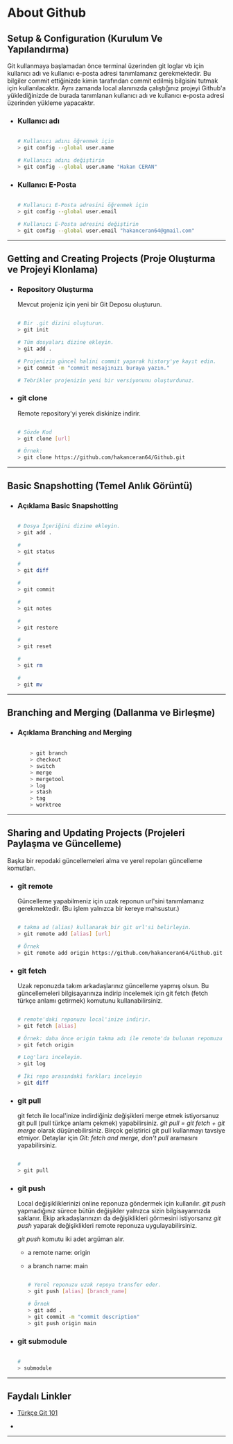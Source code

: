 # About Github

## Setup & Configuration (Kurulum Ve Yapılandırma)

Git kullanmaya başlamadan önce terminal üzerinden git loglar vb için kullanıcı adı ve kullanıcı e-posta adresi tanımlamanız gerekmektedir. Bu bilgiler commit ettiğinizde kimin tarafından commit edilmiş bilgisini tutmak için kullanılacaktır. Aynı zamanda local alanınızda çalıştığınız projeyi Github'a yüklediğinizde de burada tanımlanan kullanıcı adı ve kullanıcı e-posta adresi üzerinden yükleme yapacaktır.

* ### Kullanıcı adı

    ```Bash

    # Kullanıcı adını öğrenmek için
    > git config --global user.name

    # Kullanıcı adını değiştirin
    > git config --global user.name "Hakan CERAN"

    ```

* ### Kullanıcı E-Posta

    ```Bash

    # Kullanıcı E-Posta adresini öğrenmek için
    > git config --global user.email

    # Kullanıcı E-Posta adresini değiştirin
    > git config --global user.email "hakanceran64@gmail.com"

    ```

---

## Getting and Creating Projects (Proje Oluşturma ve Projeyi Klonlama)

* ### Repository Oluşturma

    Mevcut projeniz için yeni bir Git Deposu oluşturun.

    ```Bash

    # Bir .git dizini oluşturun.
    > git init

    # Tüm dosyaları dizine ekleyin.
    > git add .

    # Projenizin güncel halini commit yaparak history'ye kayıt edin.
    > git commit -m "commit mesajınızı buraya yazın."

    # Tebrikler projenizin yeni bir versiyonunu oluşturdunuz.

    ```

* ### git clone

    Remote repository'yi yerek diskinize indirir.

    ```Bash

    # Sözde Kod
    > git clone [url]

    # Örnek:
    > git clone https://github.com/hakanceran64/Github.git

    ```

---

## Basic Snapshotting (Temel Anlık Görüntü)

* ### Açıklama Basic Snapshotting

    ```Bash

    # Dosya İçeriğini dizine ekleyin.
    > git add .

    # 
    > git status

    #
    > git diff

    #
    > git commit

    #
    > git notes

    #
    > git restore

    #
    > git reset

    #
    > git rm

    #
    > git mv

    ```

---

## Branching and Merging (Dallanma ve Birleşme)

* ### Açıklama Branching and Merging

    ```Bash
        
        > git branch
        > checkout
        > switch
        > merge
        > mergetool
        > log
        > stash
        > tag
        > worktree
    
    ```

---

## Sharing and Updating Projects (Projeleri Paylaşma ve Güncelleme)

Başka bir repodaki güncellemeleri alma ve yerel repoları güncelleme komutları.

* ### git remote

    Güncelleme yapabilmeniz için uzak reponun url'sini tanımlamanız gerekmektedir. (Bu işlem yalnızca bir kereye mahsustur.)

    ```Bash

    # takma ad (alias) kullanarak bir git url'si belirleyin.
    > git remote add [alias] [url]

    # Örnek
    > git remote add origin https://github.com/hakanceran64/Github.git

    ```

* ### git fetch

    Uzak reponuzda takım arkadaşlarınız güncelleme yapmış olsun. Bu güncellemeleri bilgisayarınıza indirip incelemek için git fetch (fetch türkçe anlamı getirmek) komutunu kullanabilirsiniz.

    ```Bash

    # remote'daki reponuzu local'inize indirir.
    > git fetch [alias]

    # Örnek: daha önce origin takma adı ile remote'da bulunan repomuzu local'de incelemek için indirir.
    > git fetch origin

    # Log'ları inceleyin.
    > git log

    # İki repo arasındaki farkları inceleyin
    > git diff

    ```

* ### git pull

    git fetch ile local'inize indirdiğiniz değişikleri merge etmek istiyorsanuz git pull (pull türkçe anlamı çekmek) yapabilirsiniz. *git pull = git fetch + git merge* olarak düşünebilirsiniz. Birçok geliştirici git pull kullanmayı tavsiye etmiyor. Detaylar için *Git: fetch and merge, don't pull* aramasını yapabilirsiniz.

    ```Bash

    #
    > git pull

    ```

* ### git push

    Local değişikliklerinizi online reponuza göndermek için kullanılır. *git push* yapmadığınız sürece bütün değişikler yalnızca sizin bilgisayarınızda saklanır. Ekip arkadaşlarınızın da değişiklikleri görmesini istiyorsanız *git push* yaparak değişiklikleri remote reponuza uygulayabilirsiniz.

    *git push* komutu iki adet argüman alır.
  * a remote name: origin
  * a branch name: main

    ```Bash

    # Yerel reponuzu uzak repoya transfer eder.
    > git push [alias] [branch_name]

    # Örnek
    > git add .
    > git commit -m "commit description"
    > git push origin main

    ```

* ### git submodule

    ```Bash

    #
    > submodule

    ```

---

## Faydalı Linkler

* [Türkçe Git 101](https://aliozgur.gitbooks.io/git101/content/)

*

---
